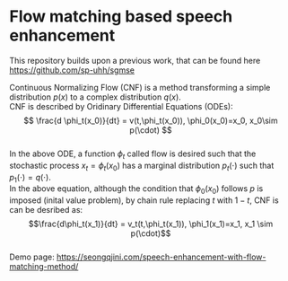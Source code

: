 # Flow matching based speech enhancement

This repository builds upon a previous work, that can be found here https://github.com/sp-uhh/sgmse  

Continuous Normalizing Flow (CNF) is a method transforming a simple distribution $p(x)$ to a complex distribution $q(x)$.  
CNF is described by Oridinary Differential Equations (ODEs):  
$$ \frac{d \phi_t(x_0)}{dt} = v(t,\phi_t(x_0)), \phi_0(x_0)=x_0, x_0\sim p(\cdot) $$  
In the above ODE, a function $\phi_t$ called flow is desired such that the stochastic process $x_t=\phi_t(x_0)$ has a marginal distribution $p_t(\cdot)$ such that $p_1(\cdot ) = q(\cdot)$.   
In the above equation, although the condition that $\phi_0(x_0)$ follows $p$ is imposed (inital value problem), by chain rule replacing $t$ with $1-t$, CNF is can be desribed as:  
$$\frac{d\phi_t(x_1)}{dt} = v_t(t,\phi_t(x_1)), \phi_1(x_1)=x_1, x_1 \sim p(\cdot)$$  
Demo page: https://seongqjini.com/speech-enhancement-with-flow-matching-method/



